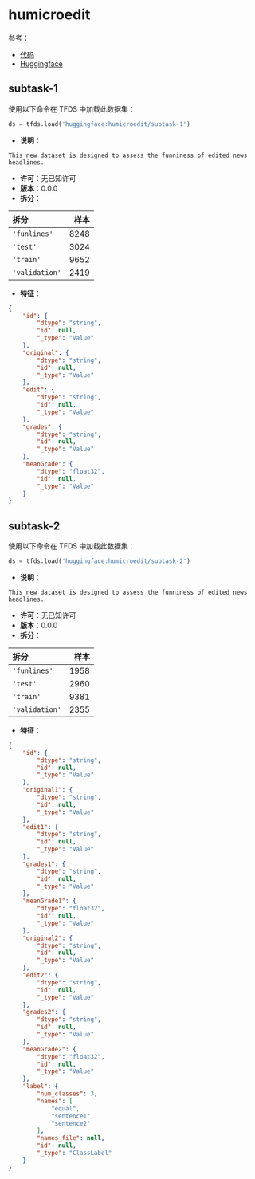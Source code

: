 # humicroedit

参考：

- [代码](https://github.com/huggingface/datasets/blob/master/datasets/humicroedit)
- [Huggingface](https://huggingface.co/datasets/humicroedit)

## subtask-1

使用以下命令在 TFDS 中加载此数据集：

```python
ds = tfds.load('huggingface:humicroedit/subtask-1')
```

- **说明**：

```
This new dataset is designed to assess the funniness of edited news headlines.
```

- **许可**：无已知许可
- **版本**：0.0.0
- **拆分**：

拆分 | 样本
:-- | --:
`'funlines'` | 8248
`'test'` | 3024
`'train'` | 9652
`'validation'` | 2419

- **特征**：

```json
{
    "id": {
        "dtype": "string",
        "id": null,
        "_type": "Value"
    },
    "original": {
        "dtype": "string",
        "id": null,
        "_type": "Value"
    },
    "edit": {
        "dtype": "string",
        "id": null,
        "_type": "Value"
    },
    "grades": {
        "dtype": "string",
        "id": null,
        "_type": "Value"
    },
    "meanGrade": {
        "dtype": "float32",
        "id": null,
        "_type": "Value"
    }
}
```

## subtask-2

使用以下命令在 TFDS 中加载此数据集：

```python
ds = tfds.load('huggingface:humicroedit/subtask-2')
```

- **说明**：

```
This new dataset is designed to assess the funniness of edited news headlines.
```

- **许可**：无已知许可
- **版本**：0.0.0
- **拆分**：

拆分 | 样本
:-- | --:
`'funlines'` | 1958
`'test'` | 2960
`'train'` | 9381
`'validation'` | 2355

- **特征**：

```json
{
    "id": {
        "dtype": "string",
        "id": null,
        "_type": "Value"
    },
    "original1": {
        "dtype": "string",
        "id": null,
        "_type": "Value"
    },
    "edit1": {
        "dtype": "string",
        "id": null,
        "_type": "Value"
    },
    "grades1": {
        "dtype": "string",
        "id": null,
        "_type": "Value"
    },
    "meanGrade1": {
        "dtype": "float32",
        "id": null,
        "_type": "Value"
    },
    "original2": {
        "dtype": "string",
        "id": null,
        "_type": "Value"
    },
    "edit2": {
        "dtype": "string",
        "id": null,
        "_type": "Value"
    },
    "grades2": {
        "dtype": "string",
        "id": null,
        "_type": "Value"
    },
    "meanGrade2": {
        "dtype": "float32",
        "id": null,
        "_type": "Value"
    },
    "label": {
        "num_classes": 3,
        "names": [
            "equal",
            "sentence1",
            "sentence2"
        ],
        "names_file": null,
        "id": null,
        "_type": "ClassLabel"
    }
}
```
